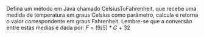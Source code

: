 Defina um método em Java chamado CelsiusToFahrenheit, que recebe uma medida de
temperatura em graus Celsius como parâmetro, calcula e retorna o valor correspondente em graus
Fahrenheit. Lembre-se que a conversão entre estas medias é dada por: 𝐹 = (9/5) * 𝐶 + 32
